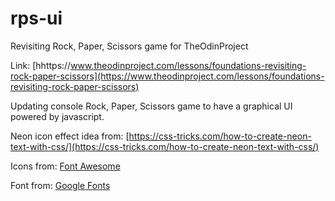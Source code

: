 # rps-ui
Revisiting Rock, Paper, Scissors game for TheOdinProject

Link: [hhttps://www.theodinproject.com/lessons/foundations-revisiting-rock-paper-scissors](https://www.theodinproject.com/lessons/foundations-revisiting-rock-paper-scissors)

Updating console Rock, Paper, Scissors game to have a graphical UI powered by javascript. 


Neon icon effect idea from: [https://css-tricks.com/how-to-create-neon-text-with-css/](https://css-tricks.com/how-to-create-neon-text-with-css/)

Icons from: [Font Awesome](https://fontawesome.com/)

Font from: [Google Fonts](https://fonts.google.com/)